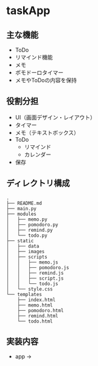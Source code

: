 # taskApp

## 主な機能
- ToDo
- リマインド機能
- メモ
- ポモドーロタイマー
- メモやToDoの内容を保持

## 役割分担
- UI（画面デザイン・レイアウト）
- タイマー
- メモ（テキストボックス）
- ToDo
  - リマインド
  - カレンダー
- 保存

## ディレクトリ構成
```
.
├── README.md
├── main.py
├── modules
│   ├── memo.py
│   ├── pomodoro.py
│   ├── remind.py
│   └── todo.py
├── static
│   ├── data
│   ├── images
│   ├── scripts
│   │   ├── memo.js
│   │   ├── pomodoro.js
│   │   ├── remind.js
│   │   ├── script.js
│   │   └── todo.js
│   └── style.css
└── templates
    ├── index.html
    ├── memo.html
    ├── pomodoro.html
    ├── remind.html
    └── todo.html
```

## 実装内容
- app -> 
